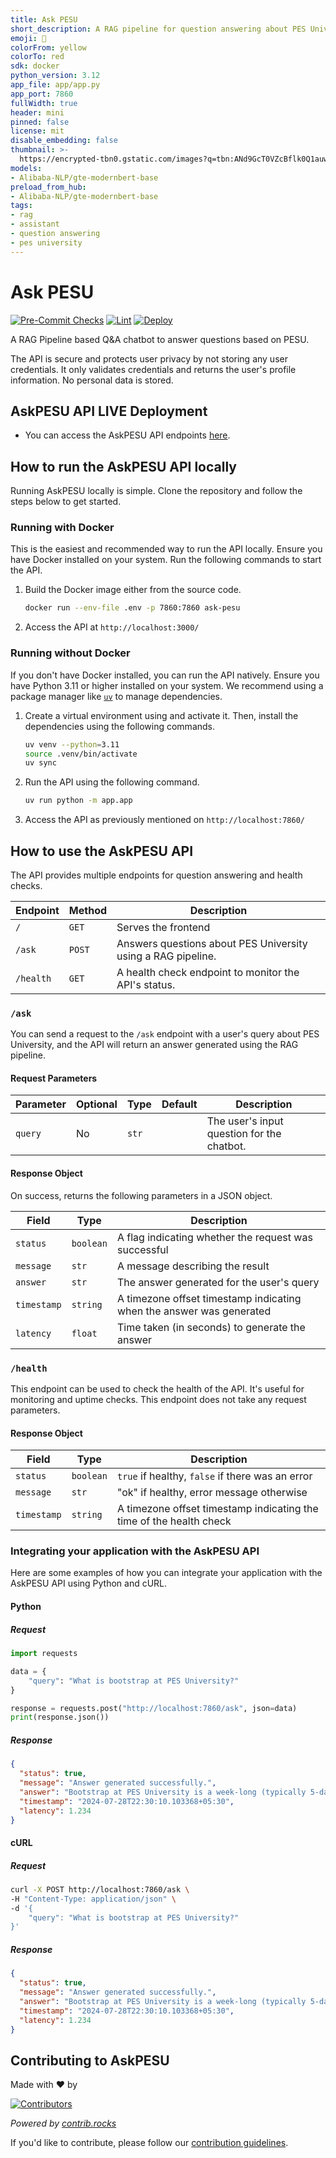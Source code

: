 ```yaml
---
title: Ask PESU
short_description: A RAG pipeline for question answering about PES University
emoji: 🦀
colorFrom: yellow
colorTo: red
sdk: docker
python_version: 3.12
app_file: app/app.py
app_port: 7860
fullWidth: true
header: mini
pinned: false
license: mit
disable_embedding: false
thumbnail: >-
  https://encrypted-tbn0.gstatic.com/images?q=tbn:ANd9GcT0VZcBflk0Q1auwPmjuXgoBj-VzFd9Iz_JfA&s
models:
- Alibaba-NLP/gte-modernbert-base
preload_from_hub:
- Alibaba-NLP/gte-modernbert-base
tags:
- rag
- assistant
- question answering
- pes university
---
```


# Ask PESU

[![Pre-Commit Checks](https://github.com/pesu-dev/ask-pesu/actions/workflows/pre-commit.yaml/badge.svg)](https://github.com/pesu-dev/ask-pesu/actions/workflows/pre-commit.yaml)
[![Lint](https://github.com/pesu-dev/ask-pesu/actions/workflows/lint.yaml/badge.svg)](https://github.com/pesu-dev/ask-pesu/actions/workflows/lint.yaml)
[![Deploy](https://github.com/pesu-dev/ask-pesu/actions/workflows/deploy-prod.yaml/badge.svg)](https://github.com/pesu-dev/ask-pesu/actions/workflows/deploy-prod.yaml)


A RAG Pipeline based Q&A chatbot to answer questions based on PESU.

The API is secure and protects user privacy by not storing any user credentials. It only validates credentials and
returns the user's profile information. No personal data is stored.

## AskPESU API LIVE Deployment

* You can access the AskPESU API endpoints [here](https://huggingface.co/spaces/pesu-dev/askpesu-dev).

## How to run the AskPESU API locally

Running AskPESU locally is simple. Clone the repository and follow the steps below to get started.

### Running with Docker

This is the easiest and recommended way to run the API locally. Ensure you have Docker installed on your system. Run the
following commands to start the API.

1. Build the Docker image either from the source code.

    ```bash
    docker run --env-file .env -p 7860:7860 ask-pesu
    ```

2. Access the API at `http://localhost:3000/`

### Running without Docker

If you don't have Docker installed, you can run the API natively. Ensure you have Python 3.11 or higher
installed on your system. We recommend using a package manager like [`uv`](https://docs.astral.sh/uv/) to manage
dependencies.

1. Create a virtual environment using and activate it. Then, install the dependencies using the following commands.
    ```bash
    uv venv --python=3.11
    source .venv/bin/activate
    uv sync
    ```

2. Run the API using the following command.
    ```bash
    uv run python -m app.app
    ```

3. Access the API as previously mentioned on `http://localhost:7860/`

## How to use the AskPESU API

The API provides multiple endpoints for question answering and health checks.


| **Endpoint** | **Method** | **Description** |
|--------------|------------|------------------------------------------------|
| `/` | `GET` | Serves the frontend |
| `/ask` | `POST` | Answers questions about PES University using a RAG pipeline. |
| `/health` | `GET` | A health check endpoint to monitor the API's status. |

### `/ask`

You can send a request to the `/ask` endpoint with a user's query about PES University, and the API will return an answer generated using the RAG pipeline.

#### Request Parameters

| **Parameter** | **Optional** | **Type** | **Default** | **Description** |
|---------------|--------------|----------|-------------|-----------------|
| `query`       | No           | `str`    |             | The user's input question for the chatbot.              |

#### Response Object

On success, returns the following parameters in a JSON object.

| **Field**   | **Type**   | **Description**                                                        |
|-------------|------------|------------------------------------------------------------------------|
| `status`    | `boolean`  | A flag indicating whether the request was successful                   |
| `message`   | `str`      | A message describing the result                                        |
| `answer`    | `str`      | The answer generated for the user's query                              |
| `timestamp` | `string`   | A timezone offset timestamp indicating when the answer was generated   |
| `latency`   | `float`    | Time taken (in seconds) to generate the answer                        |

### `/health`

This endpoint can be used to check the health of the API. It's useful for monitoring and uptime checks. This endpoint does not take any request parameters.

#### Response Object

| **Field**   | **Type**   | **Description**                                                   |
|-------------|------------|-------------------------------------------------------------------|
| `status`    | `boolean`  | `true` if healthy, `false` if there was an error                  |
| `message`   | `str`      | "ok" if healthy, error message otherwise                          |
| `timestamp` | `string`   | A timezone offset timestamp indicating the time of the health check|


### Integrating your application with the AskPESU API

Here are some examples of how you can integrate your application with the AskPESU API using Python and cURL.

#### Python

##### Request

```python
import requests

data = {
    "query": "What is bootstrap at PES University?"
}

response = requests.post("http://localhost:7860/ask", json=data)
print(response.json())
```

##### Response

```json
{
  "status": true,
  "message": "Answer generated successfully.",
  "answer": "Bootstrap at PES University is a week-long (typically 5-day) series of activities for freshers, usually held before regular classes commence. Its main purpose is to help students socialize, make new friends, and network with batchmates and seniors. It also allows them to explore various academic branches through simple and engaging activities.",
  "timestamp": "2024-07-28T22:30:10.103368+05:30",
  "latency": 1.234
}
```

#### cURL

##### Request

```bash
curl -X POST http://localhost:7860/ask \
-H "Content-Type: application/json" \
-d '{
    "query": "What is bootstrap at PES University?"
}'
```

##### Response

```json
{
  "status": true,
  "message": "Answer generated successfully.",
  "answer": "Bootstrap at PES University is a week-long (typically 5-day) series of activities for freshers, usually held before regular classes commence. Its main purpose is to help students socialize, make new friends, and network with batchmates and seniors. It also allows them to explore various academic branches through simple and engaging activities.",
  "timestamp": "2024-07-28T22:30:10.103368+05:30",
  "latency": 1.234
}
```

## Contributing to AskPESU

Made with ❤️ by

[![Contributors](https://contrib.rocks/image?repo=pesu-dev/ask-pesu&nocache=1)](https://github.com/pesu-dev/ask-pesu/graphs/contributors)

*Powered by [contrib.rocks](https://contrib.rocks)*

If you'd like to contribute, please follow our [contribution guidelines](.github/CONTRIBUTING.md).
